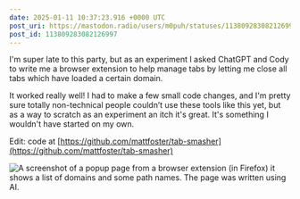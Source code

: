 ```yaml
---
date: 2025-01-11 10:37:23.916 +0000 UTC
post_uri: https://mastodon.radio/users/m0puh/statuses/113809283082126997
post_id: 113809283082126997
---
```

I'm super late to this party, but as an experiment I asked ChatGPT and Cody to write me a browser extension to help manage tabs by letting me close all tabs which have loaded a certain domain.

It worked really well! I had to make a few small code changes, and I'm pretty sure totally non-technical people couldn’t use these tools like this yet, but as a way to scratch as an experiment an itch it's great. It's something I wouldn't have started on my own.

Edit: code at [https://github.com/mattfoster/tab-smasher](https://github.com/mattfoster/tab-smasher)


![A screenshot of a popup page from a browser extension (in Firefox) it shows a list of domains and some path names. The page was written using AI. ](https://mastodon.radio/system/media_attachments/files/113/809/282/671/420/212/original/da3382b1eb15d67a.png)

